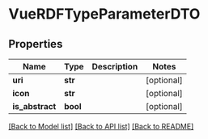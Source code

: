 # VueRDFTypeParameterDTO

## Properties
Name | Type | Description | Notes
------------ | ------------- | ------------- | -------------
**uri** | **str** |  | [optional] 
**icon** | **str** |  | [optional] 
**is_abstract** | **bool** |  | [optional] 

[[Back to Model list]](../README.md#documentation-for-models) [[Back to API list]](../README.md#documentation-for-api-endpoints) [[Back to README]](../README.md)


